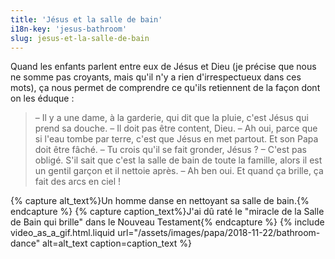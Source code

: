 ```yaml
---
title: 'Jésus et la salle de bain'
i18n-key: 'jesus-bathroom'
slug: jesus-et-la-salle-de-bain
---
```


Quand les enfants parlent entre eux de Jésus et Dieu (je précise que nous ne
somme pas croyants, mais qu'il n'y a rien d'irrespectueux dans ces mots), ça
nous permet de comprendre ce qu'ils retiennent de la façon dont on les éduque :

<!-- more -->

> – Il y a une dame, à la garderie, qui dit que la pluie, c'est Jésus qui prend
> sa douche. – Il doit pas être content, Dieu. – Ah oui, parce que si l'eau
> tombe par terre, c'est que Jésus en met partout. Et son Papa doit être fâché.
> – Tu crois qu'il se fait gronder, Jésus ? – C'est pas obligé. S'il sait que
> c'est la salle de bain de toute la famille, alors il est un gentil garçon et
> il nettoie après. – Ah ben oui. Et quand ça brille, ça fait des arcs en ciel !

{% capture alt_text%}Un homme danse en nettoyant sa salle de
bain.{% endcapture %} {% capture caption_text%}J'ai dû raté le "miracle de la
Salle de Bain qui brille" dans le Nouveau Testament{% endcapture %}
{% include video_as_a_gif.html.liquid
url="/assets/images/papa/2018-11-22/bathroom-dance"
alt=alt_text
caption=caption_text
%}
